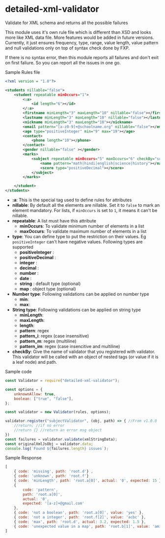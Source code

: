 # detailed-xml-validator
Validate for XML schema and returns all the possible failures

This module uses it's own rule file which is different than XSD and looks more like XML data file. More features would be added in future versions. Currently, it just ensures frequency, type, range, value length, value pattern and null validations only on top of syntax check done by FXP.

If there is no syntax error, then this module reports all failures and don't exit on first faliure. So you can report all the issues in one go.

Sample Rules file
```xml
<?xml version = "1.0"?>

<students nillable="false">
    <student repeatable minOccurs="1">
        <:a>
            <id length="6"></id>
        </:a>
        <firstname minLength="3" maxLength="10" nillable="false"></firstname>
        <lastname minLength="3" maxLength="10" nillable="false"></lastname>
        <nickname minLength="3" maxLength="10"></nickname>
        <email pattern="[a-z0-9]+@schoolname.org" nillable="false"></email>
        <age type="positiveInteger" min="9" max="19"></age>
        <contact>
            <phone length="10"></phone>
        </contact>
        <gender nillable="false" ></gender>
        <marks>
            <subject repeatable minOccurs="5" maxOccurs="6" checkBy="subjectValidator">
                <name pattern="math|hindi|english|science|history"></name>
                <score type="positiveDecimal"></score>
            </subject>
        </marks>

    </student>
</students>
```

* **:a**: This is the special tag used to define rules for attributes
* **nillable**: By default all the elements are nillable. Set it to `false` to mark an element mandatory. For lists, if `minOccurs` is set to `1`, it means it can't be nillable.
* **repeatable**: A list must have this attribute
    * **minOccurs**: To validate minimum number of elements in a list
    * **maxOccurs**: To validate maximum number of elements in a list
* **type**: You can define type to put the restriction on their values. Eg `positiveInteger` can't have negative values. Following types are supported
    * **positiveInteger** : 
    * **positiveDecimal** : 
    * **integer** : 
    * **decimal** : 
    * **number** : 
    * **date** : 
    * **string** : default type (optional)
    * **map** : object type (optional)
* **Number type**: Following validations can be applied on number type
    * **min**:
    * **max**:
* **String type**: Following validations can be applied on string type
    * **minLength**:
    * **maxLength**:
    * **length**:
    * **pattern**: regex
    * **pattern_i**: regex (case insensitive)
    * **pattern_m**: regex (multiline)
    * **pattern_im**: regex (case insencitive and multiline)
* **checkBy**: Give the name of validator that you registered with validator. This validator will be called with an object of nested tags (or value if it is a leaf node) and path.

Sample code 
```js
const Validator = require("detailed-xml-validator");

const options = {
    unknownAllow: true,
    boolean: ["true", "false"],
};

const validator = new Validator(rules, options);

validator.register("subjectValidator", (obj, path) => { //From v1.0.0
    //return; //if no error
    //return {} //return an error msg object
})
const failures = validator.validate(xmlStringData);
const originalXmlJsObj = validator.data;
console.log(`Found ${failures.length} issues`);
```

Sample Response
```js
[
    { code: 'missing', path: 'root.d'} ,
    { code: 'unknown', path: 'root.f'} 
    { code: 'minLength', path: 'root.a[0]', actual: '0', expected: 15 },
    {
        code: 'pattern',
        path: 'root.a[0]',
        actual: '0',
        expected: '[a-z]+@gmail.com'
    },
    { code: 'not a boolean', path: 'root.a[0]', value: 'yes' },
    { code: 'not a integer', path: 'root.f[2]', value: 'acbc' },
    { code: 'max', path: 'root.d', actual: 3.2, expected: 1.5 },
    { code: 'unexpected value in a map', path: 'root.b[1]', value: 'amit' }
]
```
